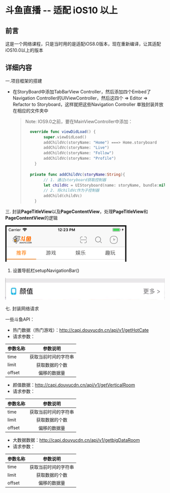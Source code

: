 # 斗鱼直播 -- 适配 iOS10 以上

## 前言

这是一个网络课程，只是当时用的是适配iOS8.0版本，现在重新编译，让其适配iOS10.0以上的版本



## 详细内容

一.项目框架的搭建

* 在StoryBoard中添加TabBarView Controller，然后添加四个Embed了Navigation Controller的UIViewController，然后这四个  => Editor => Refactor to Storyboard，这样就把这些Navigation Controller 单独封装并放在相应的文件夹中

  > Note: IOS9.0之前，要在MainViewController中添加：
  >
  > ```swift
  >   override func viewDidLoad() {
  >         super.viewDidLoad()
  >         addChildVc(storyName: "Home") ===> Home.storyboard 
  >         addChildVc(storyName: "Live")
  >         addChildVc(storyName: "Follow")
  >         addChildVc(storyName: "Profile")
  >     }
  > 
  >   private func addChildVc(storyName:String){
  >         // 1. 通过storyboard获取控制器
  >         let childVc = UIStoryboard(name: storyName, bundle:nil).instantiateInitialViewController()!
  >         // 2. 将childVc作为子控制器
  >         addChild(childVc)
  >     }
  > ```
  >
  >

三. 封装**PageTitleView**以及**PageContentView**，处理**PageTitleView**和**PageContentView**的逻辑

![](./Resource/PageTitleView.png)

1. 设置导航栏setupNavigationBar()

![image-20181116195852227](./Resource/自定义HEADER.png)

七. 封装网络请求



一些斗鱼API：

* 热门数据（热门游戏）：http://capi.douyucdn.cn/api/v1/getHotCate
* 请求参数：

| 参数名称    | 参数说明 |
| --------   | :----:   |
| time    | 获取当前时间的字符串 |
| limit   | 获取数据的个数 |
| offset  | 偏移的数据量 |



- 颜值数据：http://capi.douyucdn.cn/api/v1/getVerticalRoom
- 请求参数：

| 参数名称 |       参数说明       |
| -------- | :------------------: |
| time     | 获取当前时间的字符串 |
| limit    |    获取数据的个数    |
| offset   |     偏移的数据量     |

- 大数据数据：http://capi.douyucdn.cn/api/v1/getbigDataRoom
- 请求参数：

| 参数名称 |       参数说明       |
| -------- | :------------------: |
| time     | 获取当前时间的字符串 |
| limit    |    获取数据的个数    |
| offset   |     偏移的数据量     |